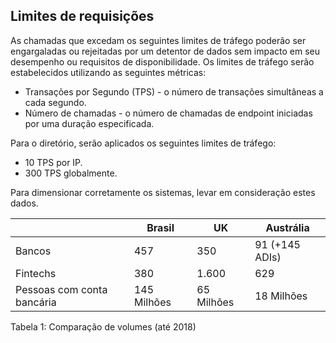 ## Limites de requisições

As chamadas que excedam os seguintes limites de tráfego poderão ser engargaladas ou rejeitadas por um detentor de dados sem impacto em seu desempenho ou requisitos de disponibilidade.
Os limites de tráfego serão estabelecidos utilizando as seguintes métricas:

 - Transações por Segundo (TPS) - o número de transações simultâneas a cada segundo.
 - Número de chamadas - o número de chamadas de endpoint iniciadas por uma duração especificada.

Para o diretório, serão aplicados os seguintes limites de tráfego:
 - 10 TPS por IP.
 - 300 TPS globalmente.

Para dimensionar corretamente os sistemas, levar em consideração estes dados.

| | Brasil | UK |Austrália |
|--|--|--|--|
| Bancos | 457 | 350 | 91 (+145 ADIs) |
| Fintechs |380  | 1.600 | 629 |
| Pessoas com conta bancária | 145 Milhões | 65 Milhões  | 18 Milhões  |
Tabela 1: Comparação de volumes (até 2018)



